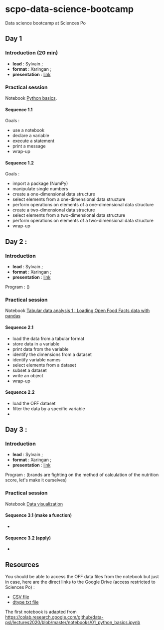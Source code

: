 # scpo-data-science-bootcamp

Data science bootcamp at Sciences Po

## Day 1

### Introduction (20 min)

* **lead** : Sylvain ;
* **format** : Xaringan ;
* **presentation** : [link](https://datactivist.coop/scpo-data-science-bootcamp/day_1/introduction)

### Practical session

Notebook [Python basics](https://colab.research.google.com/drive/1oEOzlLYryxl2RFCSN0YdXZ-bEdtCwmEc?usp=sharing).

#### Sequence 1.1

Goals :

- use a notebook
- declare a variable
- execute a statement
- print a message
- wrap-up

#### Sequence 1.2

Goals :

- import a package (NumPy)
- manipulate single numbers
- create a one-dimensional data structure
- select elements from a one-dimensional data structure
- perform operations on elements of a one-dimensional data structure
- create a two-dimensional data structure
- select elements from a two-dimensional data structure
- perform operations on elements of a two-dimensional data structure
- wrap-up

## Day 2 :

### Introduction

* **lead** : Sylvain ;
* **format** : Xaringan ;
* **presentation** : [link]()

Program : ()

### Practical session

Notebook [Tabular data analysis 1 : Loading Open Food Facts data with pandas](https://colab.research.google.com/drive/1VNcTbNF0Jq0TOX173yEIlfb3hz9kxawg?usp=sharing)

#### Sequence 2.1

- load the data from a tabular format
- store data in a variable
- print data from the variable
- identify the dimensions from a dataset
- identify variable names
- select elements from a dataset
- subset a dataset
- write an object
- wrap-up

#### Sequence 2.2

- load the OFF dataset
- filter the data by a specific variable
- 

## Day 3 :

### Introduction

* **lead** : Sylvain ;
* **format** : Xaringan ;
* **presentation** : [link]()

Program : (brands are fighting on the method of calculation of the nutrition score, let's make it ourselves)

### Practical session

Notebook [Data visualization](https://colab.research.google.com/drive/1nMbGt9yjoTTQ4pHkF7e0Yi-qVrkxR55f?usp=sharing)

#### Sequence 3.1 (make a function)

- 

#### Sequence 3.2 (apply)

- 

## Resources

You should be able to access the OFF data files from the notebook but just in case, here are the direct links to the Google Drive (access restricted to Sciences Po) :
* [CSV file](https://drive.google.com/file/d/14Pyz3Wb-FGs_9H-e7K-4Ug2X31N81Amv/view?usp=sharing)
* [dtype txt file](https://drive.google.com/file/d/1EUBD1btT8k4PS073WLUqGm_UucUl4n3P/view?usp=sharing)

The first notebook is adapted from
<https://colab.research.google.com/github/data-psl/lectures2020/blob/master/notebooks/01_python_basics.ipynb>
